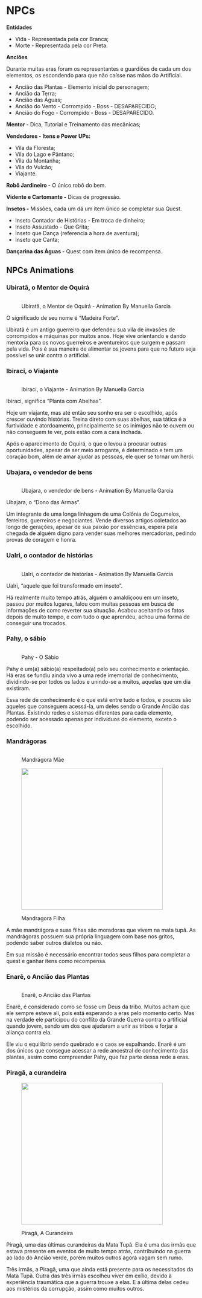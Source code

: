 # NPCs

**Entidades**

* Vida - Representada pela cor Branca;
* Morte - Representada pela cor Preta.

**Anciões**

Durante muitas eras foram os representantes e guardiões de cada um dos elementos, os escondendo para que não caísse nas mãos do Artificial.

* Ancião das Plantas - Elemento inicial do personagem;
* Ancião da Terra;
* Ancião das Águas;
* Ancião do Vento - Corrompido - Boss - DESAPARECIDO;
* Ancião do Fogo - Corrompido - Boss - DESAPARECIDO.

**Mentor -** Dica, Tutorial e Treinamento das mecânicas;

**Vendedores - Itens e Power UPs:**

* Vila da Floresta;
* Vila do Lago e Pântano;
* Vila da Montanha;
* Vila do Vulcão;
* Viajante.

**Robô Jardineiro -** O único robô do bem.

**Vidente e Cartomante -** Dicas de progressão.

**Insetos -** Missões, cada um dá um item único se completar sua Quest.

* Inseto Contador de Histórias - Em troca de dinheiro;
* Inseto Assustado - Que Grita;
* Inseto que Dança (referencia a hora de aventura);
* Inseto que Canta;

**Dançarina das Águas -** Quest com item único de recompensa.



## NPCs Animations

### Ubiratã, o Mentor de Oquirá

<figure><img src="../.gitbook/assets/UbirataIdle.gif" alt=""><figcaption><p>Ubiratâ, o Mentor de Oquirá - Animation By Manuella Garcia</p></figcaption></figure>

O significado de seu nome é “Madeira Forte”.&#x20;

Ubiratã é um antigo guerreiro que defendeu sua vila de invasões de corrompidos e máquinas por muitos anos. Hoje vive orientando e dando mentoria para os novos guerreiros e aventureiros que surgem e passam pela vida. Pois é sua maneira de alimentar os jovens para que no futuro seja possível se unir contra o artificial.



### Ibiraci, o Viajante

<figure><img src="../.gitbook/assets/IbiraciIdle.gif" alt=""><figcaption><p>Ibiraci, o Viajante - Animation By Manuella Garcia</p></figcaption></figure>

Ibiraci, significa “Planta com Abelhas”.&#x20;

Hoje um viajante, mas até então seu sonho era ser o escolhido, após crescer ouvindo histórias. Treina direto com suas abelhas, sua tática é a furtividade e atordoamento, principalmente se os inimigos não te ouvem ou não conseguem te ver, pois estão com a cara inchada.&#x20;

Após o aparecimento de Oquirá, o que o levou a procurar outras oportunidades, apesar de ser meio arrogante, é determinado e tem um coração bom, além de amar ajudar as pessoas, ele quer se tornar um herói.



### Ubajara, o vendedor de bens

<figure><img src="../.gitbook/assets/UbajaraIdle.gif" alt=""><figcaption><p>Ubajara, o vendedor de bens - Animation By Manuella Garcia</p></figcaption></figure>

Ubajara, o “Dono das Armas”.&#x20;

Um integrante de uma longa linhagem de uma Colônia de Cogumelos, ferreiros, guerreiros e negociantes. Vende diversos artigos coletados ao longo de gerações, apesar de sua paixão por essências, espera pela chegada de alguém digno para vender suas melhores mercadorias, pedindo provas de coragem e honra.



### Ualri, o contador de histórias

<figure><img src="../.gitbook/assets/UalriGif.gif" alt=""><figcaption><p>Ualri, o contador de histórias - Animation By Manuella Garcia</p></figcaption></figure>

Ualri, “aquele que foi transformado em inseto”.&#x20;

Há realmente muito tempo atrás, alguém o amaldiçoou em um inseto, passou por muitos lugares, falou com muitas pessoas em busca de informações de como reverter sua situação. Acabou aceitando os fatos depois de muito tempo, e com tudo o que aprendeu, achou uma forma de conseguir uns trocados.



### Pahy, o sábio

<figure><img src="../.gitbook/assets/JubaDeLeao.gif" alt=""><figcaption><p>Pahy - O Sábio</p></figcaption></figure>

Pahy é um(a) sábio(a) respeitado(a) pelo seu conhecimento e orientação. Há eras se fundiu ainda vivo a uma rede imemorial de conhecimento, dividindo-se por todos os lados e unindo-se a muitos, aquelas que um dia existiram.&#x20;

Essa rede de conhecimento é o que está entre tudo e todos, e poucos são aqueles que conseguem acessá-la, um deles sendo o Grande Ancião das Plantas. Existindo redes e sistemas diferentes para cada elemento, podendo ser acessado apenas por indivíduos do elemento, exceto o escolhido.



### Mandrágoras

<figure><img src="../.gitbook/assets/MandragoraMae.gif" alt=""><figcaption><p>Mandrágora Mãe</p></figcaption></figure>

<figure><img src="../.gitbook/assets/Mandragora.gif" alt="" width="375"><figcaption><p>Mandragora Filha</p></figcaption></figure>

A mãe mandrágora e suas filhas são moradoras que vivem na mata tupã. As mandrágoras possuem sua própria linguagem com base nos gritos, podendo saber outros dialetos ou não.&#x20;

Em sua missão é necessário encontrar todos seus filhos para completar a quest e ganhar itens como recompensa.



### Enarê, o Ancião das Plantas

<figure><img src="../.gitbook/assets/Fundo Padrões Indigenas Colorido.jpg" alt=""><figcaption><p>Enarê, o Ancião das Plantas</p></figcaption></figure>

Enarê, é considerado como se fosse um Deus da tribo. Muitos acham que ele sempre esteve ali, pois está esperando a eras pelo momento certo. Mas na verdade ele participou do conflito da Grande Guerra contra o artificial quando jovem, sendo um dos que ajudaram a unir as tribos e forjar a aliança contra ela.&#x20;

Ele viu o equilíbrio sendo quebrado e o caos se espalhando. Enarê é um dos únicos que consegue acessar a rede ancestral de conhecimento das plantas, assim como compreender Pahy, que faz parte dessa rede a eras.



### Piragã, a curandeira

<figure><img src="../.gitbook/assets/Curandeira.gif" alt="" width="375"><figcaption><p>Piragâ, A Curandeira</p></figcaption></figure>

Piragã, uma das últimas curandeiras da Mata Tupã. Ela é uma das irmãs que estava presente em eventos de muito tempo atrás, contribuindo na guerra ao lado do Ancião verde, porém muitos outros agora vagam sem rumo.&#x20;

Três irmãs, a Piragã, uma que ainda está presente para os necessitados da Mata Tupã. Outra das três irmãs escolheu viver em exílio, devido à experiência traumática que a guerra trouxe a elas. E a última delas cedeu aos mistérios da corrupção, assim como muitos outros.

